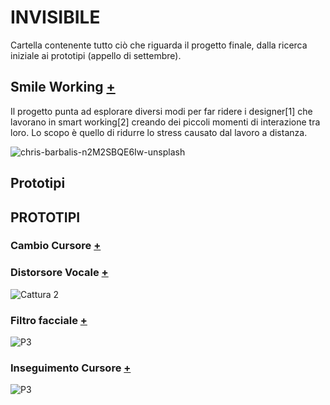 # INVISIBILE

Cartella contenente tutto ciò che riguarda il progetto finale, dalla ricerca iniziale ai prototipi (appello di settembre).

## Smile Working [+](https://github.com/Lucrezia604/archive/blob/main/Lucrezia604/Invisibile%20Settembre/DS-2021_Lucrezia-Nediani_Smile%20Working.pdf) 

Il progetto punta ad esplorare diversi modi per far ridere i designer[1] che lavorano in smart working[2] creando dei piccoli momenti di interazione tra loro. Lo scopo è quello di ridurre lo stress causato dal lavoro a distanza.


![chris-barbalis-n2M2SBQE6Iw-unsplash](https://user-images.githubusercontent.com/79698027/132423341-4839c296-8a84-46fe-93f9-99a3f22de337.jpg)


## Prototipi 

## PROTOTIPI

### Cambio Cursore [+](https://editor.p5js.org/lucrezia1234/sketches/sIW0oY2mT)

### Distorsore Vocale [+](https://editor.p5js.org/lucrezia1234/sketches/_I-P8XQeo)

![Cattura 2](https://user-images.githubusercontent.com/79698027/132414306-82309422-cf99-436a-8054-efbfd4fd141b.JPG)

### Filtro facciale [+](https://editor.p5js.org/lucrezia1234/sketches/qjBGNLpyM)

![P3](https://user-images.githubusercontent.com/79698027/122657806-06272f00-d167-11eb-8b12-d9f69d128c76.JPG)

### Inseguimento Cursore [+](https://editor.p5js.org/lucrezia1234/sketches/OFtba-8tv)

![P3](https://user-images.githubusercontent.com/79698027/132418741-28b35c4f-37d1-45ec-b7ce-cac8ea34b032.JPG)
